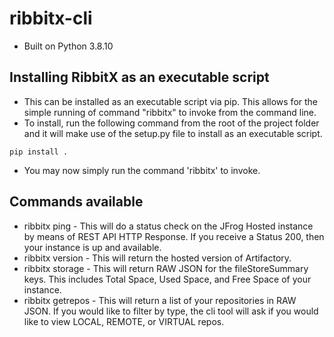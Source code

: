 # ribbitx-cli

- Built on Python 3.8.10

## Installing RibbitX as an executable script
- This can be installed as an executable script via pip. This allows for the simple running of command "ribbitx" to invoke from the command line.
- To install, run the following command from the root of the project folder and it will make use of the setup.py file to install as an executable script.
```
pip install .
```
- You may now simply run the command 'ribbitx' to invoke.

## Commands available
- ribbitx ping - This will do a status check on the JFrog Hosted instance by means of REST API HTTP Response. If you receive a Status 200, then your instance is up and available.
- ribbitx version - This will return the hosted version of Artifactory.
- ribbitx storage - This will return RAW JSON for the fileStoreSummary keys. This includes Total Space, Used Space, and Free Space of your instance.
- ribbitx getrepos - This will return a list of your repositories in RAW JSON. If you would like to filter by type, the cli tool will ask if you would like to view LOCAL, REMOTE, or VIRTUAL repos.